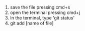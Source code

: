1. save the file pressing cmd+s
2. open the terminal pressing cmd+j
3. In the terminal, type 'git status'
4. git add [name of file]